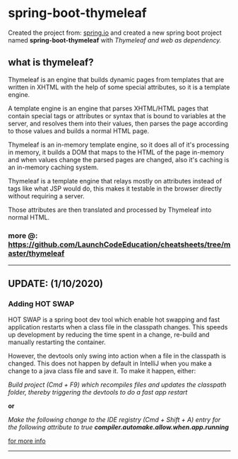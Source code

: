# spring-boot-thymeleaf
Created the project from: [spring.io](https://start.spring.io/) and created a new spring boot project named **spring-boot-thymeleaf** with *Thymeleaf and web as dependency.*

## what is thymeleaf?
Thymeleaf is an engine that builds dynamic pages from templates that are written in XHTML with the help of some special attributes, so it is a template engine.

A template engine is an engine that parses XHTML/HTML pages that contain special tags or attributes or syntax that is bound to variables at the server, and resolves them into their values, then parses the page according to those values and builds a normal HTML page.

Thymeleaf is an in-memory template engine, so it does all of it's processing in memory, it builds a DOM that maps to the HTML of the page in-memory and when values change the parsed pages are changed, also it's caching is an in-memory caching system.

Thymeleaf is a template engine that relays mostly on attributes instead of tags like what JSP would do, this makes it testable in the browser directly without requiring a server.

Those attributes are then translated and processed by Thymeleaf into normal HTML.

### more @: https://github.com/LaunchCodeEducation/cheatsheets/tree/master/thymeleaf 
*****************************************************************************************************************************************************************************************
## UPDATE: (1/10/2020) 
### Adding HOT SWAP 
HOT SWAP is a spring boot dev tool which enable hot swapping and fast application restarts when a class file in the classpath changes. This speeds up development by reducing the time spent in a change, re-build and manually restarting the container. 

However, the devtools only swing into action when a file in the classpath is changed. This does not happen by default in IntelliJ when you make a change to a java class file and save it. To make it happen, either:

_Build project (Cmd + F9) which recompiles files and updates the classpath folder, thereby triggering the devtools to do a fast app restart_

__or__

_Make the following change to the IDE registry (Cmd + Shift + A) entry for the following attribute to true_
___compiler.automake.allow.when.app.running___

[for more info](https://docs.spring.io/spring-boot/docs/2.0.x/reference/html/howto-hotswapping.html) 
*****************************************************************************************************************************************************************************************



